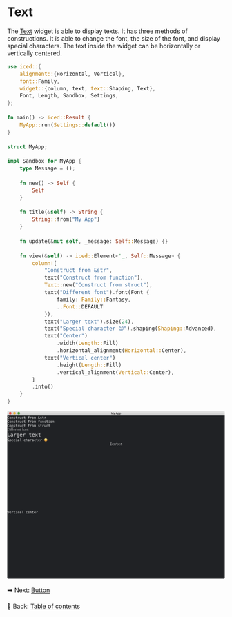 # Text

The [Text](https://docs.rs/iced/0.12.1/iced/widget/type.Text.html) widget is able to display texts.
It has three methods of constructions.
It is able to change the font, the size of the font, and display special characters.
The text inside the widget can be horizontally or vertically centered.

```rust
use iced::{
    alignment::{Horizontal, Vertical},
    font::Family,
    widget::{column, text, text::Shaping, Text},
    Font, Length, Sandbox, Settings,
};

fn main() -> iced::Result {
    MyApp::run(Settings::default())
}

struct MyApp;

impl Sandbox for MyApp {
    type Message = ();

    fn new() -> Self {
        Self
    }

    fn title(&self) -> String {
        String::from("My App")
    }

    fn update(&mut self, _message: Self::Message) {}

    fn view(&self) -> iced::Element<'_, Self::Message> {
        column![
            "Construct from &str",
            text("Construct from function"),
            Text::new("Construct from struct"),
            text("Different font").font(Font {
                family: Family::Fantasy,
                ..Font::DEFAULT
            }),
            text("Larger text").size(24),
            text("Special character 😊").shaping(Shaping::Advanced),
            text("Center")
                .width(Length::Fill)
                .horizontal_alignment(Horizontal::Center),
            text("Vertical center")
                .height(Length::Fill)
                .vertical_alignment(Vertical::Center),
        ]
        .into()
    }
}
```

![Text](./pic/text.png)

:arrow_right:  Next: [Button](./button.md)

:blue_book: Back: [Table of contents](./../README.md)
